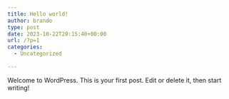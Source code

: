 ```yaml
---
title: Hello world!
author: brando
type: post
date: 2023-10-22T20:15:40+00:00
url: /?p=1
categories:
  - Uncategorized

---
```

Welcome to WordPress. This is your first post. Edit or delete it, then start writing!